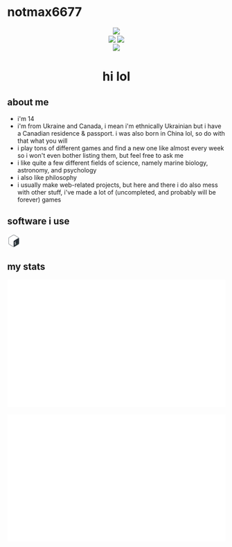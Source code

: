 # notmax6677

<!-- header centered aligned -->
<div id="header" align="center">
   <!-- just a gif idk -->
   <img src="https://media4.giphy.com/media/eVAZ5CkTuRBXJmyUxs/giphy.gif?cid=ecf05e47lh5965n0han7d5qm62im20xj52bl3wwu2zhu470k&rid=giphy.gif&ct=s" width=350>
  
  <!-- badges -->
  <div id="badges">
    <!-- reddit account -->
    <img src="https://img.shields.io/badge/anasthese07-f64300?logo=reddit&logoColor=ffffff&style=for-the-badge">
    <!-- discord account -->
    <img src="https://img.shields.io/badge/-mmax%233625-7085d6?logo=discord&logoColor=ffffff&style=for-the-badge">
  </div>
  
  <!-- views counter -->
  <img src="https://komarev.com/ghpvc/?username=notmax6677&style=for-the-badge">
  
  <!-- header -->
  <h1>hi lol</h1>
</div>

## about me
- i'm 14
- i'm from Ukraine and Canada, i mean i'm ethnically Ukrainian but i have a Canadian residence & passport. i was also born in China lol, so do with that what you will
- i play tons of different games and find a new one like almost every week so i won't even bother listing them, but feel free to ask me
- i like quite a few different fields of science, namely marine biology, astronomy, and psychology
- i also like philosophy
- i usually make web-related projects, but here and there i do also mess with other stuff, i've made a lot of (uncompleted, and probably will be forever) games

## software i use
<div id="software">
  <img src="https://raw.githubusercontent.com/devicons/devicon/master/icons/bash/bash-original.svg" alt="bash" width=30>
</div>

## my stats
![](https://raw.githubusercontent.com/notmax6677/github-stats/master/generated/overview.svg#gh-dark-mode-only)

![](https://raw.githubusercontent.com/notmax6677/github-stats/master/generated/languages.svg#gh-dark-mode-only)
